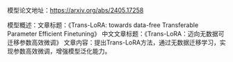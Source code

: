 模型论文地址：https://arxiv.org/abs/2405.17258

模型概述：文章标题：《Trans-LoRA: towards data-free Transferable Parameter Efficient Finetuning》
中文文章标题：《Trans-LoRA：迈向无数据可迁移参数高效微调》
文章内容：提出Trans-LoRA方法，通过无数据迁移学习，实现参数高效微调，增强模型泛化能力。
